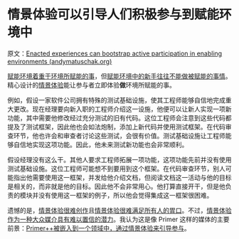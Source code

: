 # 情景体验可以引导人们积极参与到赋能环境中

原文：[Enacted experiences can bootstrap active participation in enabling environments (andymatuschak.org)](https://notes.andymatuschak.org/z2FDTR2NfpW1AtA4SAETevmKC2uDGEHfKrbhG)

[赋能环境着重于环境所赋能的事](https://notes.andymatuschak.org/z6tuZZKaNeLM7c9jPZwNVGURGTuXLy8jesv5i)，但[赋能环境中的新手往往不能做被赋能的事情](https://notes.andymatuschak.org/z3XsSKarN8i3pV4WjPiJ7pVGG6akRVQvU7ngK)。精心设计的[情景体验](https://notes.andymatuschak.org/z3KASfpz5AmNmqM2m517Jbs1EvXrLN7NkeYWH)能让参与者立即体验**做**环境所赋能的事。

例如，假设一家软件公司拥有特殊的测试基础设施，使其工程师能够自信地完成重大更改。现在经理要向新入职的工程师介绍这一设施，他便可以让新人实现一项新功能，其中需要他修改经过充分测试的旧有代码。这位工程师会注意到这些代码都提及了测试框架，因此他也会如法炮制，添加上新代码并使用测试框架。在代码审查环节，他也许会和审查者讨论这些测试，会很有价值。测试基础设施让工程师能够自信地实现这项功能。因此，他未来测试新功能也会非常顺利。

假设经理没有这么干。其他人要求工程师拓展一项功能，这项功能先前并没有使用测试基础设施。这位工程师可能想不到要用到这个框架。在代码审查环节，别人可能指出他需要使用这一框架，并发给他介绍文档，但阅读文档这一活动与他的目标是相关的，而非就是他的目标。因此他不会非常用心。他打算直接开干，但是他负责的模块并没有使用这一框架的例子，所以他会觉得集成这一框架很困难。

遗憾的是，[情景体验很难创作](https://notes.andymatuschak.org/z2Moj6uUj8hJ11dDMbrHsF58BMmxe6p48rsvv)且[情景体验很难满足所有人的胃口](https://notes.andymatuschak.org/z2K87JksHrc9UDQR2PoTxXeRNdJA1Wo9N8Au2)。不过，[情景体验作为一种大众媒介具有难以置信的潜力](https://notes.andymatuschak.org/z6oXuXLZ7Wq1eBqskyfph2wz9gjohQUKSBFzx)。我认为这是像 Primer 这样的媒体的主要前景：[Primer++被嵌入到一个领域中，通过情景体验来引导参与](https://notes.andymatuschak.org/z62M2Kdje6rnm6qHaQ5LSsNbc6FBNcmppbg1P)。